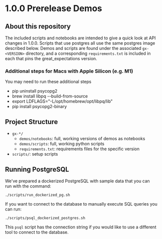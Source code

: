 # 1.0.0 Prerelease Demos

## About this repository

The included scripts and notebooks are intended to give a quick look at API changes in 1.0.0.
Scripts that use postgres all use the same postgres image described below.
Demos and scripts are found under the associated `gx-<VERSION>` directory, and a corresponding `requirements.txt` is included in each that pins the great_expectations version.

### Additional steps for Macs with Apple Silicon (e.g. M1)
You may need to run these additional steps
* pip uninstall psycopg2
* brew install libpq --build-from-source
* export LDFLAGS="-L/opt/homebrew/opt/libpq/lib"
* pip install psycopg2-binary

## Project Structure

* `gx-*/`
  * `demos/notebooks`: full, working versions of demos as notebooks
  * `demos/scripts`: full, working python scripts
  * `requirements.txt`: requirements files for the specific version
* `scripts/`: setup scripts

## Running PostgreSQL

We've prepared a dockerized PostgreSQL with sample data that you can run with the command:
```
./scripts/run_dockerized_pg.sh
```

If you want to connect to the database to manually execute SQL queries you can run:
```
./scripts/psql_dockerized_postgres.sh
```
This `psql` script has the connection string if you would like to use a different tool to connect to the database.
